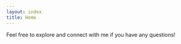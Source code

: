 ```yaml
---
layout: index
title: Home
---
```


Feel free to explore and connect with me if you have any questions!
